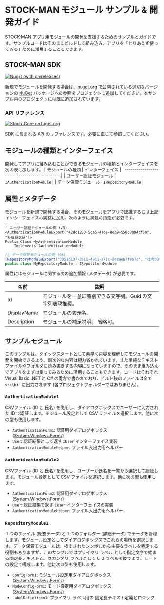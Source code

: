 # STOCK-MAN モジュール サンプル & 開発ガイド

STOCK-MAN アプリ用モジュールの開発を支援するためのサンプルとガイドです。サンプルコードはそのままビルドして組み込み、アプリを「とりあえず使ってみる」ために活用することもできます。



## STOCK-MAN SDK

[![Nuget (with prereleases)](https://img.shields.io/nuget/vpre/Storex.Core)](https://www.nuget.org/packages/Storex.Core)

新規でモジュールを開発する場合は、[nuget.org](https://www.nuget.org/)  で公開されている適切なバージョンの [NuGet](https://learn.microsoft.com/ja-jp/nuget/) パッケージへの参照をプロジェクトに追加してください。本サンプル内のプロジェクトには既に追加されています。



### API リファレンス

[![Storex.Core on fuget.org](https://www.fuget.org/packages/Storex.Core/badge.svg)](https://www.fuget.org/packages/Storex.Core)

SDK に含まれる API のリファレンスです。必要に応じて参照してください。



## モジュールの種類とインターフェイス

開発してアプリに組み込むことができるモジュールの種類とインターフェイスを次の表に示します。
| モジュールの種類       | インターフェイス      |
| ---------------------- | --------------------- |
| ユーザー認証モジュール | `IAuthenticationModule` |
| データ保管モジュール   | `IRepositoryModule`     |



## 属性とメタデータ

モジュールを新規で開発する場合、そのモジュールをアプリで認識するには上記インターフェイスの実装に加え、次のように属性の指定が必要です。

``` VB
' ユーザー認証モジュールの例 (VB)
<AuthenticationModuleExport("42dc1253-5ca5-43ce-8eb9-558c8094cf5a", "社員証認証")>
Public Class MyAuthenticationModule
    Implements IAuthenticationModule
```

``` CS
// データ保管モジュールの例 (C#)
[RepositoryModuleExport("3051d137-3611-4911-b71c-8ecaeb7f9a7c", "社内DB", Description = "xx サーバーの SQL Server")]
public class MyRepositoryModule : IRepositoryModule
```

属性にはモジュールに関する次の追加情報 (メタデータ) が必要です。


| 名前        | 説明                                                        |
| ----------- | ----------------------------------------------------------- |
| Id          | モジュールを一意に識別できる文字列。Guid の文字列表現推奨。 |
| DisplayName | モジュールの表示名。                                        |
| Description | モジュールの補足説明。 省略可。                                     |



## サンプルモジュール

このサンプルは、クイックスタートとして素早く内容を理解してモジュールの開発を開始できるよう、副次的な内容は極力省かれています。また単純なテキストファイルやフォルダに読み書きする内容になっていますので、そのまま組み込んでアプリをまずは使ってみるために活用することもできます。コードはそれぞれ Visual Basic .NET と C# の両方で書かれており、ビルド後のファイルは全て `src\bin` に出力されます (各プロジェクトフォルダーではありません)。



### `AuthenticationModule1`

CSVファイル (ID と 氏名)  を使用し、ダイアログボックスでユーザーに入力された ID で認証します。モジュール設定として CSV ファイルを選択します。他に次の型も使用します。
  - `AuthenticationForm1`: 認証用ダイアログボックス ([System.Windows.Forms)](https://learn.microsoft.com/ja-jp/dotnet/api/system.windows.forms.form?view=windowsdesktop-7.0) 
  - `User`:  認証結果として返す `IUser` インターフェイス実装
  - `AuthenticationModuleHelper`:  ファイル入出力用ヘルパー



### `AuthenticationModule2`

CSVファイル (ID と 氏名)  を使用し、ユーザーが氏名を一覧から選択して認証します。モジュール設定として CSV ファイルを選択します。他に次の型も使用します。

  - `AuthenticationForm2`: 認証用ダイアログボックス ([System.Windows.Forms)](https://learn.microsoft.com/ja-jp/dotnet/api/system.windows.forms.form?view=windowsdesktop-7.0)
  - `User`:  認証結果で返す `IUser` インターフェイスの実装
  - `AuthenticationModuleHelper`:  ファイル入出力用ヘルパー



### `RepositoryModule1`

１つのファイル (概要データ) と１つのフォルダー (詳細データ) でデータを管理します。モジュール設定としてダイアログボックスでこれらの場所を選択します。データ保管モジュールは、検出されたシンボルから主要なラベルを特定する役割もありますが、このサンプルではプライマリ ラベル として指定文字で始まる固定長テキストと、セカンダリ ラベルとして C-3 ラベルを扱うよう、モードの設定で構成します。他に次の型も使用します。

  - `ConfigForm1`: モジュール設定用ダイアログボックス ([System.Windows.Forms)](https://learn.microsoft.com/ja-jp/dotnet/api/system.windows.forms.form?view=windowsdesktop-7.0) 
  - `ModeConfigForm1`:  モード設定用ダイアログボックス ([System.Windows.Forms)](https://learn.microsoft.com/ja-jp/dotnet/api/system.windows.forms.form?view=windowsdesktop-7.0) 
  - `LabelDefinition1`: プライマリ ラベル用の 固定長テキスト定義とロジック